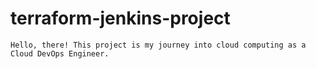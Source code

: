 # terraform-jenkins-project
    Hello, there! This project is my journey into cloud computing as a Cloud DevOps Engineer.
